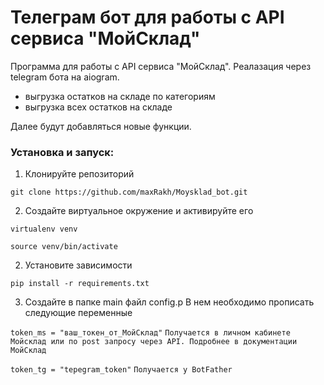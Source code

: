 # Телеграм бот для работы с API сервиса "МойСклад"
Программа для работы с API сервиса "МойСклад". Реалазация через telegram бота на aiogram. 
- выгрузка остатков на складе по категориям 
- выгрузка всех остатков на складе

Далее будут добавляться новые функции.

### Установка и запуск:

1. Клонируйте репозиторий

`git clone https://github.com/maxRakh/Moysklad_bot.git`

2. Создайте виртуальное окружение и активируйте его

`virtualenv venv`

`source venv/bin/activate`

2. Установите зависимости

`pip install -r requirements.txt`

3. Создайте в папке main файл config.p
В нем необходимо прописать следующие переменные

`token_ms = "ваш_токен_от_МойСклад"`
`Получается в личном кабинете Мойсклад или по post запросу через API. Подробнее в документации МойСклад`

`token_tg = "tepegram_token"`
`Получается у BotFather`
